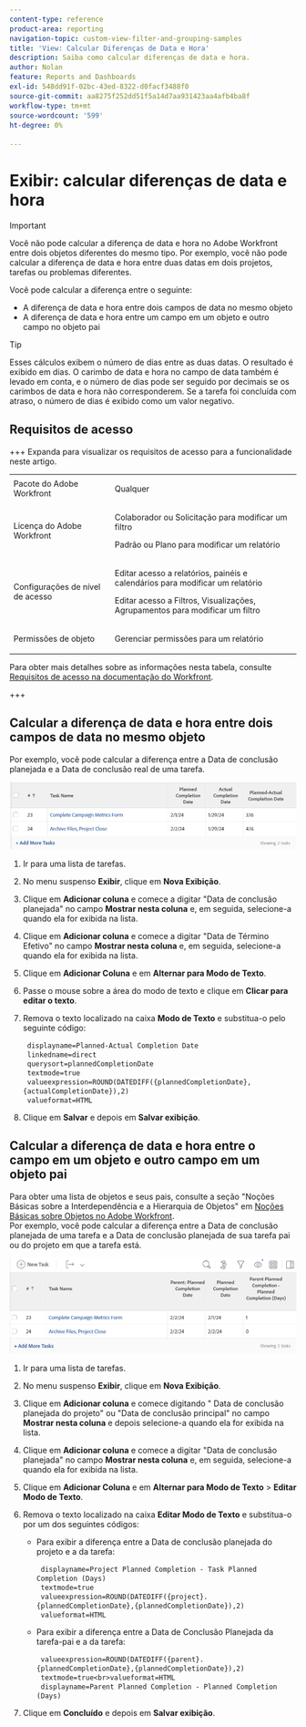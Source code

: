 ```yaml
---
content-type: reference
product-area: reporting
navigation-topic: custom-view-filter-and-grouping-samples
title: 'View: Calcular Diferenças de Data e Hora'
description: Saiba como calcular diferenças de data e hora.
author: Nolan
feature: Reports and Dashboards
exl-id: 548dd91f-02bc-43ed-8322-d0facf3488f0
source-git-commit: aa8275f252dd51f5a14d7aa931423aa4afb4ba8f
workflow-type: tm+mt
source-wordcount: '599'
ht-degree: 0%

---
```


# Exibir: calcular diferenças de data e hora

<!-- Audited: 11/2024 -->

>[!IMPORTANT]
>
>Você não pode calcular a diferença de data e hora no Adobe Workfront entre dois objetos diferentes do mesmo tipo. Por exemplo, você não pode calcular a diferença de data e hora entre duas datas em dois projetos, tarefas ou problemas diferentes.

Você pode calcular a diferença entre o seguinte:

* A diferença de data e hora entre dois campos de data no mesmo objeto
* A diferença de data e hora entre um campo em um objeto e outro campo no objeto pai

>[!TIP]
>
>Esses cálculos exibem o número de dias entre as duas datas. O resultado é exibido em dias. O carimbo de data e hora no campo de data também é levado em conta, e o número de dias pode ser seguido por decimais se os carimbos de data e hora não corresponderem. Se a tarefa foi concluída com atraso, o número de dias é exibido como um valor negativo.

## Requisitos de acesso

+++ Expanda para visualizar os requisitos de acesso para a funcionalidade neste artigo.

<table style="table-layout:auto"> 
 <col> 
 <col> 
 <tbody> 
  <tr> 
   <td role="rowheader">Pacote do Adobe Workfront</td> 
   <td> <p>Qualquer</p> </td> 
  </tr> 
  <tr> 
   <td role="rowheader">Licença do Adobe Workfront</td> 
   <td> 
   <p>Colaborador ou Solicitação para modificar um filtro </p>
   <p>Padrão ou Plano para modificar um relatório</p>
  </tr> 
  <tr> 
   <td role="rowheader">Configurações de nível de acesso</td> 
   <td> <p>Editar acesso a relatórios, painéis e calendários para modificar um relatório</p> <p>Editar acesso a Filtros, Visualizações, Agrupamentos para modificar um filtro</p> </td> 
  </tr> 
  <tr> 
   <td role="rowheader">Permissões de objeto</td> 
   <td> <p>Gerenciar permissões para um relatório</p>  </td> 
  </tr> 
 </tbody> 
</table>

Para obter mais detalhes sobre as informações nesta tabela, consulte [Requisitos de acesso na documentação do Workfront](/help/quicksilver/administration-and-setup/add-users/access-levels-and-object-permissions/access-level-requirements-in-documentation.md).

+++

## Calcular a diferença de data e hora entre dois campos de data no mesmo objeto

Por exemplo, você pode calcular a diferença entre a Data de conclusão planejada e a Data de conclusão real de uma tarefa.

![Exibir diferença de data](assets/view-planned-actual-completion-dates-datediff-column-new.png)

1. Ir para uma lista de tarefas.
1. No menu suspenso **Exibir**, clique em **Nova Exibição**.

1. Clique em **Adicionar coluna** e comece a digitar &quot;Data de conclusão planejada&quot; no campo **Mostrar nesta coluna** e, em seguida, selecione-a quando ela for exibida na lista.

1. Clique em **Adicionar coluna** e comece a digitar &quot;Data de Término Efetivo&quot; no campo **Mostrar nesta coluna** e, em seguida, selecione-a quando ela for exibida na lista.

1. Clique em **Adicionar Coluna** e em **Alternar para Modo de Texto**.

1. Passe o mouse sobre a área do modo de texto e clique em **Clicar para editar o texto**.
1. Remova o texto localizado na caixa **Modo de Texto** e substitua-o pelo seguinte código:

   ```
    displayname=Planned-Actual Completion Date
    linkedname=direct
    querysort=plannedCompletionDate
    textmode=true
    valueexpression=ROUND(DATEDIFF({plannedCompletionDate},{actualCompletionDate}),2)
    valueformat=HTML
   ```

1. Clique em **Salvar** e depois em **Salvar exibição**.

## Calcular a diferença de data e hora entre o campo em um objeto e outro campo em um objeto pai

Para obter uma lista de objetos e seus pais, consulte a seção &quot;Noções Básicas sobre a Interdependência e a Hierarquia de Objetos&quot; em [Noções Básicas sobre Objetos no Adobe Workfront](../../../workfront-basics/navigate-workfront/workfront-navigation/understand-objects.md).\
Por exemplo, você pode calcular a diferença entre a Data de conclusão planejada de uma tarefa e a Data de conclusão planejada de sua tarefa pai ou do projeto em que a tarefa está.

![Exibir diferença de data de término planejada](assets/view-project-planned-task-planned-completion-dates-datediff-column-new.png)

1. Ir para uma lista de tarefas.
1. No menu suspenso **Exibir**, clique em **Nova Exibição**.

1. Clique em **Adicionar coluna** e comece digitando &quot; Data de conclusão planejada do projeto&quot; ou &quot;Data de conclusão principal&quot; no campo **Mostrar nesta coluna** e depois selecione-a quando ela for exibida na lista.

1. Clique em **Adicionar coluna** e comece a digitar &quot;Data de conclusão planejada&quot; no campo **Mostrar nesta coluna** e, em seguida, selecione-a quando ela for exibida na lista.

1. Clique em **Adicionar Coluna** e em **Alternar para Modo de Texto** > **Editar Modo de Texto**.
1. Remova o texto localizado na caixa **Editar Modo de Texto** e substitua-o por um dos seguintes códigos:

   * Para exibir a diferença entre a Data de conclusão planejada do projeto e a da tarefa:

     ```
      displayname=Project Planned Completion - Task Planned Completion (Days)
      textmode=true
      valueexpression=ROUND(DATEDIFF({project}.{plannedCompletionDate},{plannedCompletionDate}),2)
      valueformat=HTML
     ```

   * Para exibir a diferença entre a Data de Conclusão Planejada da tarefa-pai e a da tarefa:

     ```
      valueexpression=ROUND(DATEDIFF({parent}.{plannedCompletionDate},{plannedCompletionDate}),2)
      textmode=true<br>valueformat=HTML
      displayname=Parent Planned Completion - Planned Completion (Days)
     ```

1. Clique em **Concluído** e depois em **Salvar exibição**.
